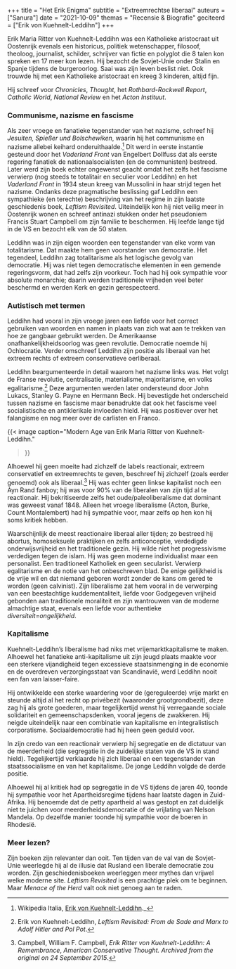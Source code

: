 +++
title     = "Het Erik Enigma"
subtitle  = "Extreemrechtse liberaal"
auteurs   = ["Sanura"]
date      = "2021-10-09"
themas    = "Recensie & Biografie"
geciteerd = ["Erik von Kuehnelt-Leddihn"]
+++


Erik Maria Ritter von Kuehnelt-Leddihn was een Katholieke aristocraat uit Oostenrijk evenals een historicus, politiek wetenschapper, filosoof, theoloog, journalist, schilder, schrijver van fictie en polyglot die 8 talen kon spreken en 17 meer kon lezen. Hij bezocht de Sovjet-Unie onder Stalin en Spanje tijdens de burgeroorlog. Saai was zijn leven beslist niet. Ook trouwde hij met een Katholieke aristocraat en kreeg 3 kinderen, altijd fijn. 

Hij schreef voor _Chronicles_, _Thought_, het _Rothbard-Rockwell Report_, _Catholic World_, _National Review_ en het _Acton Instituut_.


### Communisme, nazisme en fascisme

Als zeer vroege en fanatieke tegenstander van het nazisme, schreef hij _Jesuiten, Spießer und Bolschewiken_, waarin hij het communisme en nazisme allebei keihard onderuithaalde.[^1] Dit werd in eerste instantie gesteund door het _Vaderland Front_ van Engelbert Dollfuss dat als eerste regering fanatiek de nationaalsocialisten (en de communisten) bestreed. Later werd zijn boek echter ongewenst geacht omdat het zelfs het fascisme verwierp (nog steeds te totalitair en seculier voor Leddihn) en het _Vaderland Front_ in 1934 steun kreeg van Mussolini in haar strijd tegen het nazisme. Ondanks deze pragmatische beslissing gaf Leddihn een sympathieke (en terechte) beschrijving van het regime in zijn laatste geschiedenis boek, _Leftism Revisited_. Uiteindelijk kon hij niet veilig meer in Oostenrijk wonen en schreef antinazi stukken onder het pseudoniem Francis Stuart Campbell om zijn familie te beschermen. Hij leefde lange tijd in de VS en bezocht elk van de 50 staten.

Leddihn was in zijn eigen woorden een tegenstander van elke vorm van totalitarisme. Dat maakte hem geen voorstander van democratie. Het tegendeel, Leddihn zag totalitarisme als het logische gevolg van democratie. Hij was niet tegen democratische elementen in een gemende regeringsvorm, dat had zelfs zijn voorkeur. Toch had hij ook sympathie voor absolute monarchie; daarin werden traditionele vrijheden veel beter beschermd en werden Kerk en gezin gerespecteerd.


### Autistisch met termen

Leddihn had vooral in zijn vroege jaren een liefde voor het correct gebruiken van woorden en namen in plaats van zich wat aan te trekken van hoe ze gangbaar gebruikt werden. De Amerikaanse onafhankelijkheidsoorlog was geen revolutie. Democratie noemde hij Ochlocratie. Verder omschreef Leddihn zijn positie als liberaal van het extreem rechts of extreem conservatieve oerliberaal.

Leddihn beargumenteerde in detail waarom het nazisme links was. Het volgt de Franse revolutie, centralisatie, materialisme, majoritarisme, en volks egalitarisme.[^2] Deze argumenten werden later ondersteund door John Lukacs, Stanley G. Payne en Hermann Beck. Hij bevestigde het onderscheid tussen nazisme en fascisme maar benadrukte dat ook het fascisme veel socialistische en antiklerikale invloeden hield. Hij was positiever over het falangisme en nog meer over de carlisten en Franco.

{{< image
	caption="Modern Age van Erik Maria Ritter von Kuehnelt-Leddihn."
>}}

Alhoewel hij geen moeite had zichzelf de labels reactionair, extreem conservatief en extreemrechts te geven, beschreef hij zichzelf (zoals eerder genoemd) ook als liberaal.[^3] Hij was echter geen linkse kapitalist noch een Ayn Rand fanboy; hij was voor 90% van de liberalen van zijn tijd al te reactionair. Hij bekritiseerde zelfs het oude/paleoliberalisme dat dominant was geweest vanaf 1848. Alleen het vroege liberalisme (Acton, Burke, Count Montalembert) had hij sympathie voor, maar zelfs op hen kon hij soms kritiek hebben.

Waarschijnlijk de meest reactionaire liberaal aller tijden; zo bestreed hij abortus, homoseksuele praktijken en zelfs anticonceptie, verdedigde onderwijsvrijheid en het traditionele gezin. Hij wilde niet het progressivisme verdedigen tegen de islam. Hij was geen moderne individualist maar een personalist. Een traditioneel Katholiek en geen secularist. Verwierp egalitarisme en de notie van het onbeschreven blad. De enige gelijkheid is de vrije wil en dat niemand geboren wordt zonder de kans om gered te worden (geen calvinist). Zijn liberalisme zat hem vooral in de verwerping van een beestachtige kuddementaliteit, liefde voor Godgegeven vrijheid gebonden aan traditionele moraliteit en zijn wantrouwen van de moderne almachtige staat, evenals een liefde voor authentieke _diversiteit=ongelijkheid_. 


### Kapitalisme

Kuehnelt-Leddihn’s liberalisme had niks met vrijemarktkapitalisme te maken. Alhoewel het fanatieke anti-kapitalisme uit zijn jeugd plaats maakte voor een sterkere vijandigheid tegen excessieve staatsinmenging in de economie en de overdreven verzorgingsstaat van Scandinavië, werd Leddihn nooit een fan van laisser-faire. 

Hij ontwikkelde een sterke waardering voor de (gereguleerde) vrije markt en steunde altijd al het recht op privébezit (waaronder grootgrondbezit), deze zag hij als grote goederen, maar tegelijkertijd wenst hij verregaande sociale solidariteit en gemeenschapsdenken, vooral jegens de zwakkeren. Hij neigde uiteindelijk naar een combinatie van kapitalisme en integralistisch corporatisme. Sociaaldemocratie had hij heen geen geduld voor. 

In zijn credo van een reactionair verwierp hij segregatie en de dictatuur van de meerderheid (die segregatie in de zuidelijke staten van de VS in stand hield). Tegelijkertijd verklaarde hij zich liberaal en een tegenstander van staatssocialisme en van het kapitalisme. De jonge Leddihn volgde de derde positie. 

Alhoewel hij al kritiek had op segregatie in de VS tijdens de jaren 40, toonde hij sympathie voor het Apartheidsregime tijdens haar laatste dagen in Zuid-Afrika. Hij benoemde dat de petty apartheid al was gestopt en zat duidelijk niet te juichen voor meerderheidsdemocratie of de vrijlating van Nelson Mandela. Op dezelfde manier toonde hij sympathie voor de boeren in Rhodesië. 


### Meer lezen?

Zijn boeken zijn relevanter dan ooit. Ten tijden van de val van de Sovjet-Unie weerlegde hij al de illusie dat Rusland een liberale democratie zou worden. Zijn geschiedenisboeken weerleggen meer mythes dan vrijwel welke moderne site. _Leftism Revisited_ is een prachtige plek om te beginnen. Maar _Menace of the Herd_ valt ook niet genoeg aan te raden. 


[^1]: Wikipedia Italia, [Erik von Kuehnelt-Leddihn](https://italiawiki.com/pages/nobilt-austriaca/erik-von-kuehnelt-leddihn.html)._
[^2]: Erik von Kuehnelt-Leddihn, _Leftism Revisited: From de Sade and Marx to Adolf Hitler and Pol Pot_.
[^3]: Campbell, William F. Campbell, _Erik Ritter von Kuehnelt-Leddihn: A Remembrance_, _American Conservative Thought. Archived from the original on 24 September 2015_.

